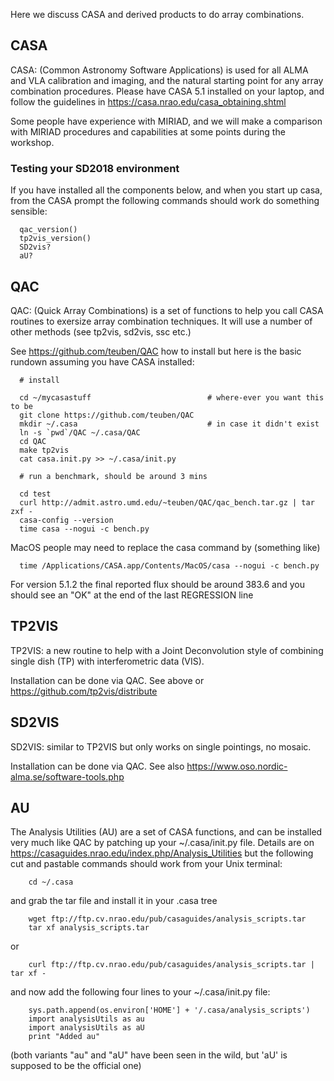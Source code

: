 Here we discuss CASA and derived products to do array combinations.

## CASA

CASA: (Common Astronomy Software Applications) is used for all ALMA
and VLA calibration and imaging, and the natural starting point
for any array combination procedures. Please have CASA 5.1
installed on your laptop, and follow the guidelines in 
https://casa.nrao.edu/casa_obtaining.shtml

Some people have experience with MIRIAD, and we will make a comparison
with MIRIAD procedures and capabilities at some points during the
workshop.

### Testing your SD2018 environment

If you have installed all the components below, and when you start up
casa, from the CASA prompt the following commands should work do
something sensible:

      qac_version()
      tp2vis_version()
      SD2vis?
      aU?


## QAC

QAC: (Quick Array Combinations) is a set of functions to help you
call CASA routines to exersize array combination techniques. It will
use a number of other methods (see tp2vis, sd2vis, ssc etc.)

See https://github.com/teuben/QAC how to install but here is the basic
rundown assuming you have CASA installed:

      # install

      cd ~/mycasastuff                          # where-ever you want this to be
      git clone https://github.com/teuben/QAC
      mkdir ~/.casa                             # in case it didn't exist
      ln -s `pwd`/QAC ~/.casa/QAC 
      cd QAC
      make tp2vis
      cat casa.init.py >> ~/.casa/init.py
      
      # run a benchmark, should be around 3 mins
      
      cd test
      curl http://admit.astro.umd.edu/~teuben/QAC/qac_bench.tar.gz | tar zxf -
      casa-config --version
      time casa --nogui -c bench.py

MacOS people may need to replace the casa command by (something like)

      time /Applications/CASA.app/Contents/MacOS/casa --nogui -c bench.py

For version 5.1.2 the final reported flux should be around 383.6 and you should see an "OK" at the
end of the last REGRESSION line


## TP2VIS

TP2VIS: a new routine to help with a Joint Deconvolution style of
combining single dish (TP) with interferometric data (VIS).

Installation can be done via QAC. See above or https://github.com/tp2vis/distribute


## SD2VIS

SD2VIS: similar to TP2VIS but only works on single pointings, no mosaic.

Installation can be done via QAC. See also https://www.oso.nordic-alma.se/software-tools.php


## AU

The Analysis Utilities (AU) are a set of CASA functions, and can be installed very much like
QAC by patching up your ~/.casa/init.py file.   Details are on
https://casaguides.nrao.edu/index.php/Analysis_Utilities but the following cut and pastable
commands should work from your Unix terminal:

        cd ~/.casa
	
and grab the tar file and install it in your .casa tree

        wget ftp://ftp.cv.nrao.edu/pub/casaguides/analysis_scripts.tar
        tar xf analysis_scripts.tar
	
or

        curl ftp://ftp.cv.nrao.edu/pub/casaguides/analysis_scripts.tar | tar xf -

and now add the following four lines to your ~/.casa/init.py file:

        sys.path.append(os.environ['HOME'] + '/.casa/analysis_scripts')
        import analysisUtils as au
        import analysisUtils as aU
        print "Added au"

(both variants "au" and "aU" have been seen in the wild, but 'aU' is supposed to be the official one)
